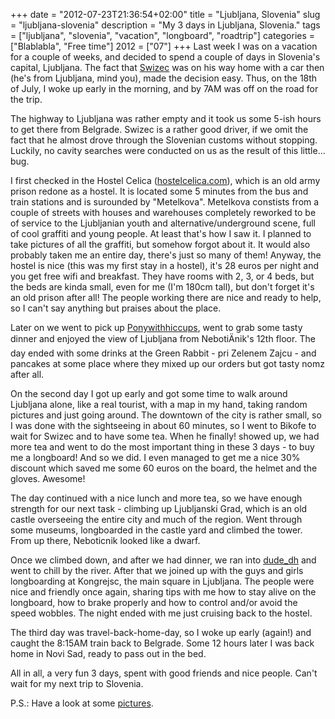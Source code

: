 +++
date = "2012-07-23T21:36:54+02:00"
title = "Ljubljana, Slovenia"
slug = "ljubljana-slovenia"
description = "My 3 days in Ljubljana, Slovenia."
tags = ["ljubljana", "slovenia", "vacation", "longboard", "roadtrip"]
categories = ["Blablabla", "Free time"]
2012 = ["07"]
+++
Last week I was on a vacation for a couple of weeks, and decided to spend a couple of days in Slovenia's capital, Ljubljana. The fact that <a href="https://twitter.com/Swizec">Swizec</a> was on his way home with a car then (he's from Ljubljana, mind you), made the decision easy. Thus, on the 18th of July, I woke up early in the morning, and by 7AM was off on the road for the trip.

The highway to Ljubljana was rather empty and it took us some 5-ish hours to get there from Belgrade. Swizec is a rather good driver, if we omit the fact that he almost drove through the Slovenian customs without stopping. Luckily, no cavity searches were conducted on us as the result of this little... bug.

I first checked in the Hostel Celica (<a href="http://hostelcelica.com/">hostelcelica.com</a>), which is an old army prison redone as a hostel. It is located some 5 minutes from the bus and train stations and is surounded by "Metelkova". Metelkova constists from a couple of streets with houses and warehouses completely reworked to be of service to the Ljubljanian youth and alternative/underground scene, full of cool graffiti and young people. At least that's how I saw it. I planned to take pictures of all the graffiti, but somehow forgot about it. It would also probably taken me an entire day, there's just so many of them! Anyway, the hostel is nice (this was my first stay in a hostel), it's 28 euros per night and you get free wifi and breakfast. They have rooms with 2, 3, or 4 beds, but the beds are kinda small, even for me (I'm 180cm tall), but don't forget it's an old prison after all! The people working there are nice and ready to help, so I can't say anything but praises about the place.

Later on we went to pick up <a href="https://twitter.com/Ponywithhiccups">Ponywithhiccups</a>, went to grab some tasty dinner and enjoyed the view of Ljubljana from  NebotiÄnik's 12th floor. The day ended with some drinks at the Green Rabbit - pri Zelenem Zajcu - and pancakes at some place where they mixed up our orders but got tasty nomz after all.

On the second day I got up early and got some time to walk around Ljubljana alone, like a real tourist, with a map in my hand, taking random pictures and just going around. The downtown of the city is rather small, so I was done with the sightseeing in about 60 minutes, so I went to Bikofe to wait for Swizec and to have some tea. When he finally! showed up, we had more tea and went to do the most important thing in these 3 days - to buy me a longboard! And so we did. I even managed to get me a nice 30% discount which saved me some 60 euros on the board, the helmet and the gloves. Awesome!

The day continued with a nice lunch and more tea, so we have enough strength for our next task - climbing up Ljubljanski Grad, which is an old castle overseeing the entire city and much of the region. Went through some museums, longboarded in the castle yard and climbed the tower. From up there, Neboticnik looked like a dwarf.

Once we climbed down, and after we had dinner, we ran into <a href="https://twitter.com/dude_dh">dude_dh</a> and went to chill by the river. After that we joined up with the guys and girls longboarding at Kongrejsc, the main square in Ljubljana. The people were nice and friendly once again, sharing tips with me how to stay alive on the longboard, how to brake properly and how to control and/or avoid the speed wobbles. The night ended with me just cruising back to the hostel.

The third day was travel-back-home-day, so I woke up early (again!) and caught the 8:15AM train back to Belgrade. Some 12 hours later I was back home in Novi Sad, ready to pass out in the bed.

All in all, a very fun 3 days, spent with good friends and nice people. Can't wait for my next trip to Slovenia.

P.S.: Have a look at some <a href="https://www.facebook.com/media/set/?set=a.327245564033174.74782.100002431986119&amp;type=1">pictures</a>.
